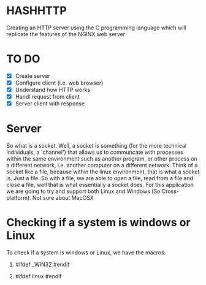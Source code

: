 # HASHHTTP
Creating an HTTP server using the C programming language which will replicate the features of the NGINX web server
# TO DO
- [x] Create server
- [x] Configure client (i.e. web browser)
- [x] Understand how HTTP works
- [x] Handl request from client
- [x] Server client with response
# Server
So what is a socket. Well, a socket is something 
(for the more technical individuals, a 'channel') that allows us to
communcate with processes within the same environment such as another program, or 
other process on a different network, i.e. another computer on a different network.
Think of a socket like a file, because within the linux environment, 
that is what a socket is. Just a file. So with a file, we
are able to open a file, read from a file and close a file, well that is what
essentially a socket does.
For this application we are going to try and support both Linux and Windows (So
Cross-platform). Not sure about MacOSX
# Checking if a system is windows or Linux
To check if a system is windows or Linux, we have the macros:
1. #ifdef _WIN32
   #endif

2. #ifdef linux
   #endif

